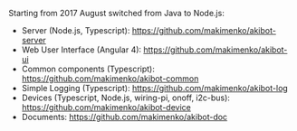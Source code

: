 Starting from 2017 August switched from Java to Node.js:
- Server (Node.js, Typescript): https://github.com/makimenko/akibot-server
- Web User Interface (Angular 4): https://github.com/makimenko/akibot-ui
- Common components (Typescript): https://github.com/makimenko/akibot-common
- Simple Logging (Typescript): https://github.com/makimenko/akibot-log
- Devices (Typescript, Node.js, wiring-pi, onoff, i2c-bus): https://github.com/makimenko/akibot-device
- Documents: https://github.com/makimenko/akibot-doc
